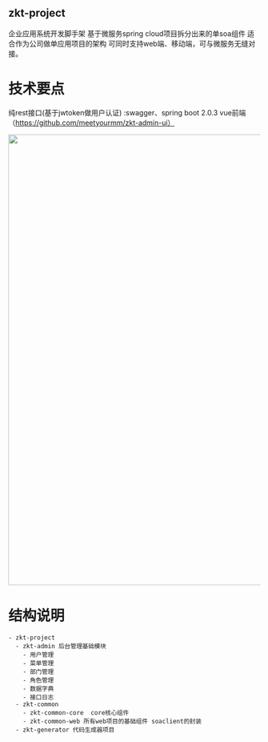 ## zkt-project
企业应用系统开发脚手架 基于微服务spring cloud项目拆分出来的单soa组件 适合作为公司做单应用项目的架构 可同时支持web端、移动端，可与微服务无缝对接。 
# 技术要点
  纯rest接口(基于jwtoken做用户认证) :swagger、spring boot 2.0.3
  vue前端（https://github.com/meetyourmm/zkt-admin-ui）
  <p align="center">
  <img width="900" src="http://plgc58szh.bkt.clouddn.com/%E5%BE%AE%E4%BF%A1%E5%9B%BE%E7%89%87_20190117091920.png">
  </p>

# 结构说明
```
- zkt-project
  - zkt-admin 后台管理基础模块
    - 用户管理
    - 菜单管理
    - 部门管理
    - 角色管理
    - 数据字典
    - 接口日志
  - zkt-common
    - zkt-common-core  core核心组件
    - zkt-common-web 所有web项目的基础组件 soaclient的封装
  - zkt-generator 代码生成器项目

